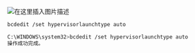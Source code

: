 ![在这里插入图片描述](https://i-blog.csdnimg.cn/blog_migrate/fab7def36e9de5349b4cb99badca14d5.png)

```bash
bcdedit /set hypervisorlaunchtype auto
```

```bash
C:\WINDOWS\system32>bcdedit /set hypervisorlaunchtype auto
操作成功完成。
```

